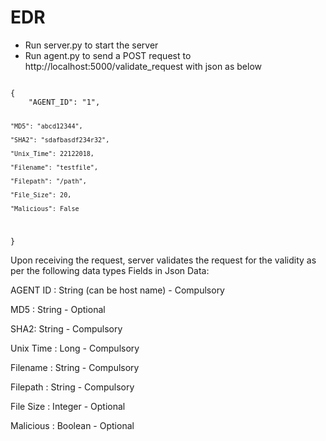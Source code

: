 # EDR
- Run server.py to start the server
- Run agent.py to send a POST request to http://localhost:5000/validate_request  with json as below
<code>
{
    "AGENT_ID": "1",

    "MD5": "abcd12344",

    "SHA2": "sdafbasdf234r32",

    "Unix_Time": 22122018,

    "Filename": "testfile",

    "Filepath": "/path",

    "File_Size": 20,

    "Malicious": False
}
</code>

Upon receiving the request, server validates the request for the validity as per the following data types
Fields in Json Data:

AGENT ID : String (can be host name) - Compulsory 

MD5 : String - Optional

SHA2:  String - Compulsory 

Unix Time : Long -  Compulsory

Filename : String - Compulsory

Filepath : String - Compulsory 

File Size : Integer - Optional 

Malicious : Boolean - Optional
